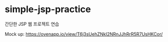 # simple-jsp-practice
간단한 JSP 웹 프로젝트 연습

Mock up: https://ovenapp.io/view/T6j3sUehZNkI2NRnJJhRrR5R7UsHKCor/

